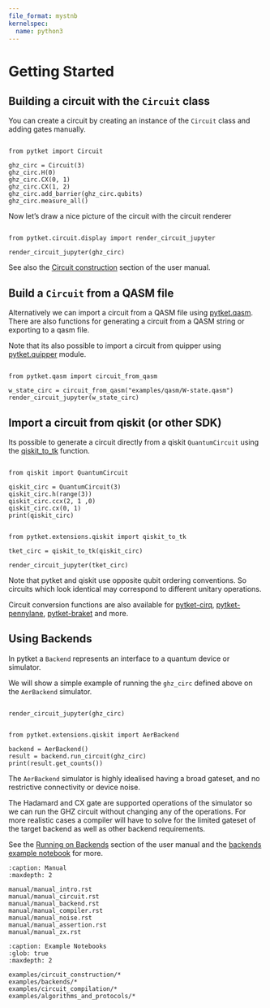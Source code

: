 ```yaml
---
file_format: mystnb
kernelspec:
  name: python3
---
```


# Getting Started

## Building a circuit with the `Circuit` class

You can create a circuit by creating an instance of the `Circuit`
class and adding gates manually.


```{code-cell} ipython3

from pytket import Circuit

ghz_circ = Circuit(3)
ghz_circ.H(0)
ghz_circ.CX(0, 1)
ghz_circ.CX(1, 2)
ghz_circ.add_barrier(ghz_circ.qubits)
ghz_circ.measure_all()
```

Now let’s draw a nice picture of the circuit with the circuit renderer


```{code-cell} ipython3

from pytket.circuit.display import render_circuit_jupyter

render_circuit_jupyter(ghz_circ)
```

See also the [Circuit
construction](https://tket.quantinuum.com/user-guide/manual/manual_circuit.html)
section of the user manual.

## Build a `Circuit` from a QASM file

Alternatively we can import a circuit from a QASM file using
[pytket.qasm](https://tket.quantinuum.com/api-docs/qasm.html). There
are also functions for generating a circuit from a QASM string or
exporting to a qasm file.

Note that its also possible to import a circuit from quipper using
[pytket.quipper](https://tket.quantinuum.com/api-docs/quipper.html)
module.


```{code-cell} ipython3

from pytket.qasm import circuit_from_qasm

w_state_circ = circuit_from_qasm("examples/qasm/W-state.qasm")
render_circuit_jupyter(w_state_circ)
```

## Import a circuit from qiskit (or other SDK)

Its possible to generate a circuit directly from a qiskit
`QuantumCircuit` using the
[qiskit_to_tk](https://tket.quantinuum.com/extensions/pytket-qiskit/api.html#pytket.extensions.qiskit.tk_to_qiskit)
function.


```{code-cell} ipython3

from qiskit import QuantumCircuit

qiskit_circ = QuantumCircuit(3)
qiskit_circ.h(range(3))
qiskit_circ.ccx(2, 1 ,0)
qiskit_circ.cx(0, 1)
print(qiskit_circ)
```


```{code-cell} ipython3

from pytket.extensions.qiskit import qiskit_to_tk

tket_circ = qiskit_to_tk(qiskit_circ)

render_circuit_jupyter(tket_circ)
```

Note that pytket and qiskit use opposite qubit ordering conventions. So
circuits which look identical may correspond to different unitary
operations.

Circuit conversion functions are also available for
[pytket-cirq](https://tket.quantinuum.com/extensions/pytket-cirq/),
[pytket-pennylane](https://tket.quantinuum.com/extensions/pytket-pennylane/),
[pytket-braket](https://tket.quantinuum.com/extensions/pytket-braket/)
and more.

## Using Backends

In pytket a `Backend` represents an interface to a quantum device or
simulator.

We will show a simple example of running the `ghz_circ` defined above
on the `AerBackend` simulator.


```{code-cell} ipython3

render_circuit_jupyter(ghz_circ)
```


```{code-cell} ipython3

from pytket.extensions.qiskit import AerBackend

backend = AerBackend()
result = backend.run_circuit(ghz_circ)
print(result.get_counts())
```

The `AerBackend` simulator is highly idealised having a broad gateset,
and no restrictive connectivity or device noise.

The Hadamard and CX gate are supported operations of the simulator so we
can run the GHZ circuit without changing any of the operations. For more
realistic cases a compiler will have to solve for the limited gateset of
the target backend as well as other backend requirements.

See the [Running on
Backends](https://tket.quantinuum.com/user-guide/manual/manual_backend.html)
section of the user manual and the [backends example
notebook](https://tket.quantinuum.com/user-guide/examples/backends/backends_example.html)
for more.

```{toctree}
:caption: Manual
:maxdepth: 2

manual/manual_intro.rst
manual/manual_circuit.rst
manual/manual_backend.rst
manual/manual_compiler.rst
manual/manual_noise.rst
manual/manual_assertion.rst
manual/manual_zx.rst
```

```{toctree}
:caption: Example Notebooks
:glob: true
:maxdepth: 2

examples/circuit_construction/*
examples/backends/*
examples/circuit_compilation/*
examples/algorithms_and_protocols/*
```

